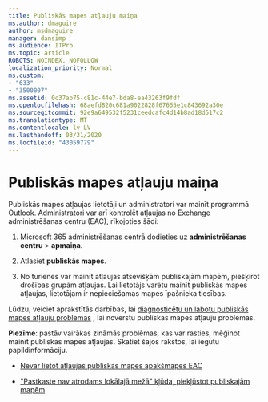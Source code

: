 ```yaml
---
title: Publiskās mapes atļauju maiņa
ms.author: dmaguire
author: msdmaguire
manager: dansimp
ms.audience: ITPro
ms.topic: article
ROBOTS: NOINDEX, NOFOLLOW
localization_priority: Normal
ms.custom:
- "633"
- "3500007"
ms.assetid: 0c37ab75-c81c-44e7-bda8-ea43263f9fdf
ms.openlocfilehash: 68aefd820c681a9022828f67655e1c843692a30e
ms.sourcegitcommit: 92e9a649532f5231ceedcafc4d14b8ad18d517c2
ms.translationtype: MT
ms.contentlocale: lv-LV
ms.lasthandoff: 03/31/2020
ms.locfileid: "43059779"
---
```

# <a name="changing-public-folder-permissions"></a>Publiskās mapes atļauju maiņa

Publiskās mapes atļaujas lietotāji un administratori var mainīt programmā Outlook. Administratori var arī kontrolēt atļaujas no Exchange administrēšanas centru (EAC), rīkojoties šādi:
  
1. Microsoft 365 administrēšanas centrā dodieties uz **administrēšanas centru** \> **apmaiņa**.

2. Atlasiet **publiskās mapes**.

3. No turienes var mainīt atļaujas atsevišķām publiskajām mapēm, piešķirot drošības grupām atļaujas. Lai lietotājs varētu mainīt publiskās mapes atļaujas, lietotājam ir nepieciešamas mapes īpašnieka tiesības.

Lūdzu, veiciet aprakstītās darbības, lai [diagnosticētu un labotu publiskās mapes atļauju problēmas](https://docs.microsoft.com/exchange/troubleshoot/public-folders/public-folder-permission-issues) , lai novērstu publiskās mapes atļauju problēmas.

**Piezīme**: pastāv vairākas zināmās problēmas, kas var rasties, mēģinot mainīt publiskās mapes atļaujas. Skatiet šajos rakstos, lai iegūtu papildinformāciju.

- [Nevar lietot atļaujas publiskās mapes apakšmapes EAC](https://docs.microsoft.com/exchange/troubleshoot/public-folders/can%E2%80%99t-apply-permissions-public-folder-subfolders)

- ["Pastkaste nav atrodams lokālajā mežā" kļūda, piekļūstot publiskajām mapēm](https://docs.microsoft.com/exchange/troubleshoot/public-folders/mailbox-not-found-local-forest-public-folder)
